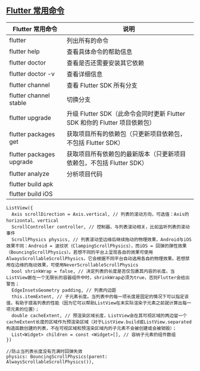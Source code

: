 
## [Flutter 常用命令](https://www.cnblogs.com/cag2050/p/10542771.html)

| Flutter 常用命令 | 说明 |
| --- | --- |
| flutter | 列出所有的命令 |
| flutter help <command></command> | 查看具体命令的帮助信息 |
| flutter doctor | 查看是否还需要安装其它依赖 |
| flutter doctor -v | 查看详细信息 |
| flutter channel | 查看 Flutter SDK 所有分支 |
| flutter channel stable | 切换分支 |
| flutter upgrade | 升级 Flutter SDK（此命令会同时更新 Flutter SDK 和你的 Flutter 项目依赖包） |
| flutter packages get | 获取项目所有的依赖包（只更新项目依赖包，不包括 Flutter SDK） |
| flutter packages upgrade | 获取项目所有依赖包的最新版本（只更新项目依赖包，不包括 Flutter SDK） |
| flutter analyze | 分析项目代码 |
| flutter build apk |  |
| flutter build iOS |  |


```
ListView({
  Axis scrollDirection = Axis.vertical, // 列表的滚动方向，可选值：Axis的horizontal、vertical
  ScrollController controller, // 控制器，与列表滚动相关，比如监听列表的滚动事件
  ScrollPhysics physics, // 列表滚动至边缘后继续拖动的物理效果，Android与iOS效果不同：Android = 波纹状（ClampingScrollPhysics），而iOS = 回弹的弹性效果（BouncingScrollPhysics）。若想不同的平台上呈现各自的效果可使用AlwaysScrollableScrollPhysics，它会根据不同平台自动选用各自的物理效果。若想禁用在边缘的拖动效果，可使用NeverScrollableScrollPhysics
  bool shrinkWrap = false, // 决定列表的长度是否仅包裹其内容的长度。当ListView嵌在一个无限长的容器组件中时，shrinkWrap必须为true，否则Flutter会给出警告；
  EdgeInsetsGeometry padding, // 列表内边距
  this.itemExtent, // 子元素长度。当列表中的每一项长度是固定的情况下可以指定该值，有助于提高列表的性能（因为它可以帮助ListView在未实际渲染子元素之前就计算出每一项元素的位置）；
  double cacheExtent, // 预渲染区域长度，ListView会在其可视区域的两边留一个cacheExtent长度的区域作为预渲染区域（对于ListView.build或ListView.separated构造函数创建的列表，不在可视区域和预渲染区域内的子元素不会被创建或会被销毁）；
  List<Widget> children = const <Widget>[], // 容纳子元素的组件数组
})

//防止当列表长度没有充满时回弹失效
physics: BouncingScrollPhysics(parent: AlwaysScrollableScrollPhysics()),

```